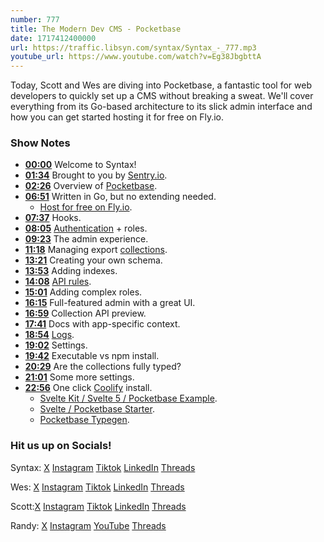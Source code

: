 ```yaml
---
number: 777
title: The Modern Dev CMS - Pocketbase
date: 1717412400000
url: https://traffic.libsyn.com/syntax/Syntax_-_777.mp3
youtube_url: https://www.youtube.com/watch?v=Eg38JbgbttA
---
```


Today, Scott and Wes are diving into Pocketbase, a fantastic tool for web developers to quickly set up a CMS without breaking a sweat. We'll cover everything from its Go-based architecture to its slick admin interface and how you can get started hosting it for free on Fly.io.

### Show Notes

* **[00:00](#t=00:00)** Welcome to Syntax!
* **[01:34](#t=01:34)** Brought to you by [Sentry.io](https://sentry.io/syntax).
* **[02:26](#t=02:26)** Overview of [Pocketbase](https://pocketbase.io/).
* **[06:51](#t=06:51)** Written in Go, but no extending needed.
    * [Host for free on Fly.io](https://github.com/pocketbase/pocketbase/discussions/537).
* **[07:37](#t=07:37)** Hooks.
* **[08:05](#t=08:05)** [Authentication](https://pocketbase.io/docs/authentication) + roles.
* **[09:23](#t=09:23)** The admin experience.
* **[11:18](#t=11:18)** Managing export [collections](https://pocketbase.io/docs/collections).
* **[13:21](#t=13:21)** Creating your own schema.
* **[13:53](#t=13:53)** Adding indexes.
* **[14:08](#t=14:08)** [API rules](https://pocketbase.io/docs/api-files).
* **[15:01](#t=15:01)** Adding complex roles.
* **[16:15](#t=16:15)** Full-featured admin with a great UI.
* **[16:59](#t=16:59)** Collection API preview.
* **[17:41](#t=17:41)** Docs with app-specific context.
* **[18:54](#t=18:54)** [Logs](https://pocketbase.io/docs/api-logs).
* **[19:02](#t=19:02)** Settings.
* **[19:42](#t=19:42)** Executable vs npm install.
* **[20:29](#t=20:29)** Are the collections fully typed?
* **[21:01](#t=21:01)** Some more settings.
* **[22:56](#t=22:56)** One click [Coolify](https://coolify.io/) install.
    * [Svelte Kit / Svelte 5 / Pocketbase Example](https://github.com/stolinski/the-break).
    * [Svelte / Pocketbase Starter](https://github.com/stolinski/drop-in).
    * [Pocketbase Typegen](https://github.com/patmood/pocketbase-typegen).

### Hit us up on Socials!

Syntax: [X](https://twitter.com/syntaxfm) [Instagram](https://www.instagram.com/syntax_fm/) [Tiktok](https://www.tiktok.com/@syntaxfm) [LinkedIn](https://www.linkedin.com/company/96077407/admin/feed/posts/) [Threads](https://www.threads.net/@syntax_fm)

Wes: [X](https://twitter.com/wesbos) [Instagram](https://www.instagram.com/wesbos/) [Tiktok](https://www.tiktok.com/@wesbos) [LinkedIn](https://www.linkedin.com/in/wesbos/) [Threads](https://www.threads.net/@wesbos)

Scott:[X](https://twitter.com/stolinski) [Instagram](https://www.instagram.com/stolinski/) [Tiktok](https://www.tiktok.com/@stolinski) [LinkedIn](https://www.linkedin.com/in/stolinski/) [Threads](https://www.threads.net/@stolinski)

Randy: [X](https://twitter.com/randyrektor) [Instagram](https://www.instagram.com/randyrektor/) [YouTube](https://www.youtube.com/@randyrektor) [Threads](https://www.threads.net/@randyrektor)
